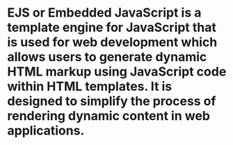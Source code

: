 # EJS or Embedded JavaScript is a template engine for JavaScript that is used for web development which allows users to generate dynamic HTML markup using JavaScript code within HTML templates. It is designed to simplify the process of rendering dynamic content in web applications.

